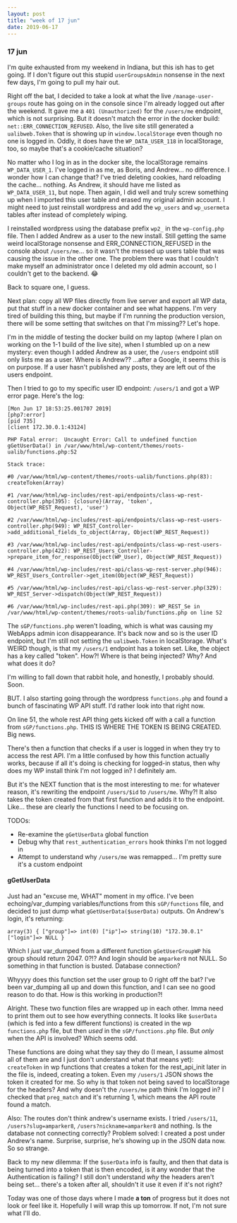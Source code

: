```yaml
---
layout: post
title: "week of 17 jun"
date: 2019-06-17
---
```


### 17 jun

I'm quite exhausted from my weekend in Indiana, but this ish has to get going. If I don't figure out this stupid `userGroupsAdmin` nonsense in the next few days, I'm going to pull my hair out.

Right off the bat, I decided to take a look at what the live `/manage-user-groups` route has going on in the console since I'm already logged out after the weekend. It gave me a `401 (Unauthorized)` for the `/users/me` endpoint, which is not surprising. But it doesn't match the error in the docker build: `net::ERR_CONNECTION_REFUSED`. Also, the live site still generated a `ualibweb.Token` that is showing up in `window.localStorage` even though no one is logged in. Oddly, it does have the `WP_DATA_USER_118` in localStorage, too, so maybe that's a cookie/cache situation?

No matter who I log in as in the docker site, the localStorage remains `WP_DATA_USER_1`. I've logged in as me, as Boris, and Andrew... no difference. I wonder how I can change that? I've tried deleting cookies, hard reloading the cache... nothing. As Andrew, it should have me listed as `WP_DATA_USER_11`, but nope. Then again, I did well and truly screw something up when I imported this user table and erased my original admin account. I might need to just reinstall wordpress and add the `wp_users` and `wp_usermeta` tables after instead of completely wiping.

I reinstalled wordpress using the database prefix `wp2_` in the `wp-config.php` file. Then I added Andrew as a user to the new install. Still getting the same weird localStorage nonsense and ERR_CONNECTION_REFUSED in the console about `/users/me`... so it wasn't the messed up users table that was causing the issue in the other one. The problem there was that I couldn't make myself an administrator once I deleted my old admin account, so I couldn't get to the backend. :joy:

Back to square one, I guess. 

Next plan: copy all WP files directly from live server and export all WP data, put that stuff in a new docker container and see what happens. I'm very tired of building this thing, but maybe if I'm running the production version, there will be some setting that switches on that I'm missing?? Let's hope.

I'm in the middle of testing the docker build on my laptop (where I plan on working on the 1-1 build of the live site), when I stumbled up on a new mystery: even though I added Andrew as a user, the `/users` endpoint still only lists me as a user. Where is Andrew?? ...after a Google, it seems this is on purpose. If a user hasn't published any posts, they are left out of the users endpoint.

Then I tried to go to my specific user ID endpoint: `/users/1` and got a WP error page. Here's the log:
```
[Mon Jun 17 18:53:25.001707 2019] 
[php7:error] 
[pid 735] 
[client 172.30.0.1:43124] 

PHP Fatal error:  Uncaught Error: Call to undefined function gGetUserData() in /var/www/html/wp-content/themes/roots-ualib/functions.php:52

Stack trace:

#0 /var/www/html/wp-content/themes/roots-ualib/functions.php(83): createToken(Array)

#1 /var/www/html/wp-includes/rest-api/endpoints/class-wp-rest-controller.php(395): {closure}(Array, 'token', Object(WP_REST_Request), 'user')

#2 /var/www/html/wp-includes/rest-api/endpoints/class-wp-rest-users-controller.php(949): WP_REST_Controller->add_additional_fields_to_object(Array, Object(WP_REST_Request))

#3 /var/www/html/wp-includes/rest-api/endpoints/class-wp-rest-users-controller.php(422): WP_REST_Users_Controller->prepare_item_for_response(Object(WP_User), Object(WP_REST_Request))

#4 /var/www/html/wp-includes/rest-api/class-wp-rest-server.php(946): WP_REST_Users_Controller->get_item(Object(WP_REST_Request))

#5 /var/www/html/wp-includes/rest-api/class-wp-rest-server.php(329): WP_REST_Server->dispatch(Object(WP_REST_Request))

#6 /var/www/html/wp-includes/rest-api.php(309): WP_REST_Se in /var/www/html/wp-content/themes/roots-ualib/functions.php on line 52
```

The `sGP/functions.php` weren't loading, which is what was causing my WebApps admin icon disappearance. It's back now and so is the user ID endpoint, but I'm still not setting the `ualibweb.Token` in localStorage. What's WEIRD though, is that my `/users/1` endpoint has a token set. Like, the object has a key called "token". How?! Where is that being injected? Why? And what does it do?

I'm willing to fall down that rabbit hole, and honestly, I probably should. Soon.

BUT. I also starting going through the wordpress `functions.php` and found a bunch of fascinating WP API stuff. I'd rather look into that right now.

On line 51, the whole rest API thing gets kicked off with a call a function from `sGP/functions.php`. THIS IS WHERE THE TOKEN IS BEING CREATED. Big news. 

There's then a function that checks if a user is logged in when they try to access the rest API. I'm a little confused by how this function actually works, because if all it's doing is checking for logged-in status, then why does my WP install think I'm not logged in? I definitely am. 

But it's the NEXT function that is the most interesting to me: for whatever reason, it's rewriting the endpoint `/users/$id` to `/users/me`. Why?! It also takes the token created from that first function and adds it to the endpoint. Like... these are clearly the functions I need to be focusing on. 

TODOs:
- Re-examine the `gGetUserData` global function
- Debug why that `rest_authentication_errors` hook thinks I'm not logged in
- Attempt to understand why `/users/me` was remapped... I'm pretty sure it's a custom endpoint

#### gGetUserData

Just had an "excuse me, WHAT" moment in my office. I've been echoing/var_dumping variables/functions from this `sGP/functions` file, and decided to just dump what `gGetUserData($userData)` outputs. On Andrew's login, it's returning:
```
array(3) { ["group"]=> int(0) ["ip"]=> string(10) "172.30.0.1" ["login"]=> NULL }
```

Which I *just* var_dumped from a different function `gGetUserGroupWP` his group should return 2047. 0?!? And login should be `amparker8` not NULL. So something in that function is busted. Database connection? 

Whyyyy does this function set the user group to 0 right off the bat? I've been var_dumping all up and down this function, and I can see no good reason to do that. How is this working in production?!

Alright. These two function files are wrapped up in each other. Imma need to print them out to see how everything connects. It looks like `$userData` (which is fed into a few different functions) is created in the wp `functions.php` file, but then *used* in the `sGP/functions.php` file. But *only* when the API is involved? Which seems odd. 

These functions are doing what they say they do (I mean, I assume almost all of them are and I just don't understand what that means yet): `createToken` in wp functions that creates a token for the rest_api_init later in the file is, indeed, creating a token. Even my `/users/1` JSON shows the token it created for me. So why is that token not being saved to localStorage for the headers? And why doesn't the `/users/me` path think I'm logged in? I checked that `preg_match` and it's returning 1, which means the API route found a match. 

Also: The routes don't think andrew's username exists. I tried `/users/11`, `/users?slug=amparker8`, `/users?nickname=amparker8` and nothing. Is the database not connecting correctly? Problem solved: I created a post under Andrew's name. Surprise, surprise, he's showing up in the JSON data now. So so strange.

Back to my new dilemma: If the `$userData` info is faulty, and then that data is being turned into a token that is then encoded, is it any wonder that the Authentication is failing? I still don't understand *why* the headers aren't being set... there's a token after all, shouldn't it use it even if it's not right?

Today was one of those days where I made **a ton** of progress but it does not look or feel like it. Hopefully I will wrap this up tomorrow. If not, I'm not sure what I'll do.
